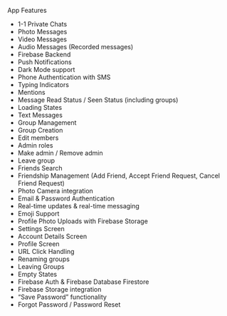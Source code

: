 App Features
- 1-1 Private Chats
- Photo Messages
- Video Messages
- Audio Messages (Recorded messages)
- Firebase Backend
- Push Notifications
- Dark Mode support
- Phone Authentication with SMS
- Typing Indicators
- Mentions
- Message Read Status / Seen Status (including groups)
- Loading States
- Text Messages
- Group Management
- Group Creation
- Edit members
- Admin roles
- Make admin / Remove admin
- Leave group
- Friends Search
- Friendship Management (Add Friend, Accept Friend Request, Cancel Friend Request)
- Photo Camera integration
- Email & Password Authentication
- Real-time updates & real-time messaging
- Emoji Support
- Profile Photo Uploads with Firebase Storage
- Settings Screen
- Account Details Screen
- Profile Screen
- URL Click Handling
- Renaming groups
- Leaving Groups
- Empty States
- Firebase Auth & Firebase Database Firestore
- Firebase Storage integration
- “Save Password” functionality
- Forgot Password / Password Reset

